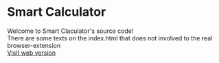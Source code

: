 # Smart Calculator
Welcome to Smart Claculator's source code!
<br>There are some texts on the index.html that does not involved to the real browser-extension
<br><a href="https://nicerwritter27.github.io/Smart-Calculator/">Visit web version</a>
